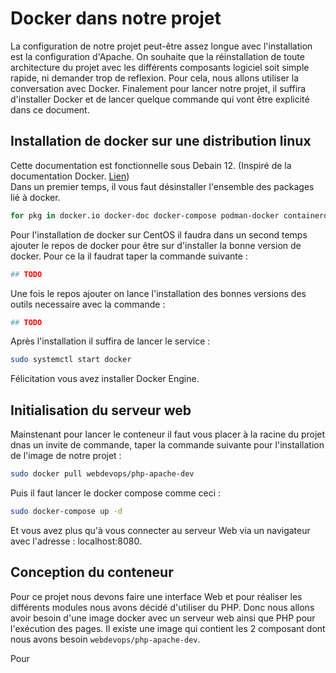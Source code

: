 # Docker dans notre projet

La configuration de notre projet peut-être assez longue avec l'installation est la configuration d'Apache. 
On souhaite que la réinstallation de toute architecture du projet avec les différents composants logiciel soit simple rapide, ni demander trop de reflexion. 
Pour cela, nous allons utiliser la conversation avec Docker. Finalement pour lancer notre projet, il suffira d'installer Docker et de lancer quelque commande qui vont être explicité dans ce document. 

## Installation de docker sur une distribution linux

Cette documentation est fonctionnelle sous Debain 12. (Inspiré de la documentation Docker. [Lien](https://docs.docker.com/engine/install/debian/)) \
Dans un premier temps, il vous faut désinstaller l'ensemble des packages lié à docker.

```bash
for pkg in docker.io docker-doc docker-compose podman-docker containerd runc; do sudo apt-get remove $pkg; done
```

Pour l'installation de docker sur CentOS il faudra dans un second temps ajouter le repos de docker pour être sur d'installer la bonne version de docker. Pour ce la il faudrat taper la commande suivante :

```bash
## TODO
```

Une fois le repos ajouter on lance l'installation des bonnes versions des outils necessaire avec la commande :

```bash
## TODO
```

Après l'installation il suffira de lancer le service :

```bash
sudo systemctl start docker
```
Félicitation vous avez installer Docker Engine. 

## Initialisation du serveur web
Mainstenant pour lancer le conteneur il faut vous placer à la racine du projet dnas un invite de commande, taper la commande suivante pour l'installation de l'image de notre projet :

```bash
sudo docker pull webdevops/php-apache-dev
```

Puis il faut lancer le docker compose comme ceci :

```bash
sudo docker-compose up -d
```

Et vous avez plus qu'à vous connecter au serveur Web via un navigateur avec l'adresse : localhost:8080.

## Conception du conteneur
Pour ce projet nous devons faire une interface Web et pour réaliser les différents modules nous avons décidé d'utiliser du PHP.
Donc nous allons avoir besoin d'une image docker avec un serveur web ainsi que PHP pour l'exécution des pages. Il existe une image qui contient les 2 composant dont nous avons besoin `webdevops/php-apache-dev`.

Pour 
